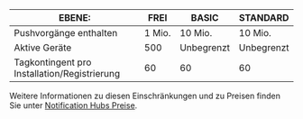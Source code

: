 
| EBENE: | FREI | BASIC | STANDARD |
|----|----|----|----|
| Pushvorgänge enthalten | 1 Mio. | 10 Mio. | 10 Mio. |
| Aktive Geräte | 500 | Unbegrenzt | Unbegrenzt |
| Tagkontingent pro Installation/Registrierung | 60 | 60 | 60 |



Weitere Informationen zu diesen Einschränkungen und zu Preisen finden Sie unter [Notification Hubs Preise](https://azure.microsoft.com/pricing/details/notification-hubs/).

<!---HONumber=AcomDC_0713_2016-->
